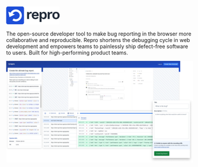 ![Repro](/screenshots/repro-logo-full.png)

The open-source developer tool to make bug reporting in the browser more collaborative and reproducible. Repro shortens the debugging cycle in web development and empowers teams to painlessly ship defect-free software to users. Built for high-performing product teams.

![](/screenshots/repro-promo-image.png)
